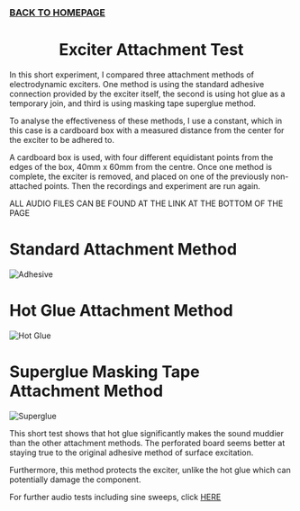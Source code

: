 ### [BACK TO HOMEPAGE](https://ejwilcoxprojects.github.io)

<h1 align="center">Exciter Attachment Test</h1>

In this short experiment, I compared three attachment methods of electrodynamic exciters. One method is using the standard adhesive connection provided by the exciter itself, the second is using hot glue as a temporary join, and third is using masking tape superglue method.

To analyse the effectiveness of these methods, I use a constant, which in this case is a cardboard box with a measured distance from the center for the exciter to be adhered to. 

A cardboard box is used, with four different equidistant points from the edges of the box, 40mm x 60mm from the centre. Once one method is complete, the exciter is removed, and placed on one of the previously non-attached points. Then the recordings and experiment are run again.

ALL AUDIO FILES CAN BE FOUND AT THE LINK AT THE BOTTOM OF THE PAGE

# Standard Attachment Method

![Adhesive](https://i.ibb.co/5vVkpZz/Adhesive-White.png)

# Hot Glue Attachment Method
![Hot Glue](https://i.ibb.co/FqXp56H/Hot-Glue-White.png)

# Superglue Masking Tape Attachment Method
![Superglue](https://i.ibb.co/bmrPsGd/Masking-Tape-Super-Glue-White.png)

This short test shows that hot glue significantly makes the sound muddier than the other attachment methods. The perforated board seems better at staying true to the original adhesive method of surface excitation.

Furthermore, this method protects the exciter, unlike the hot glue which can potentially damage the component.



For further audio tests including sine sweeps, click [HERE](https://drive.google.com/drive/folders/1Hm65eN2eeLTiVb8xppFvALCoJ_bmDcgq?usp=sharing)
